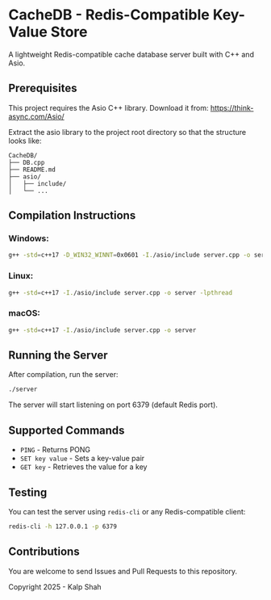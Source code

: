 # CacheDB - Redis-Compatible Key-Value Store

A lightweight Redis-compatible cache database server built with C++ and Asio.

## Prerequisites

This project requires the Asio C++ library. Download it from:
https://think-async.com/Asio/

Extract the asio library to the project root directory so that the structure looks like:
```
CacheDB/
├── DB.cpp
├── README.md
├── asio/
│   ├── include/
│   └── ...
```

## Compilation Instructions

### Windows:
```bash
g++ -std=c++17 -D_WIN32_WINNT=0x0601 -I./asio/include server.cpp -o server -lws2_32 -lmswsock
```

### Linux:
```bash
g++ -std=c++17 -I./asio/include server.cpp -o server -lpthread
```

### macOS:
```bash
g++ -std=c++17 -I./asio/include server.cpp -o server
```

## Running the Server

After compilation, run the server:
```bash
./server
```

The server will start listening on port 6379 (default Redis port).

## Supported Commands

- `PING` - Returns PONG
- `SET key value` - Sets a key-value pair
- `GET key` - Retrieves the value for a key

## Testing

You can test the server using `redis-cli` or any Redis-compatible client:
```bash
redis-cli -h 127.0.0.1 -p 6379
```

## Contributions
You are welcome to send Issues and Pull Requests to this repository.

Copyright 2025 - Kalp Shah
